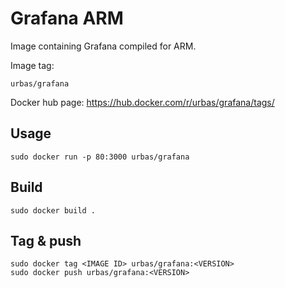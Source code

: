 # Grafana ARM

Image containing Grafana compiled for ARM.

Image tag:

```
urbas/grafana
```

Docker hub page: https://hub.docker.com/r/urbas/grafana/tags/

## Usage

```
sudo docker run -p 80:3000 urbas/grafana
```

## Build


```
sudo docker build .
```

## Tag & push

```
sudo docker tag <IMAGE ID> urbas/grafana:<VERSION>
sudo docker push urbas/grafana:<VERSION>
```
